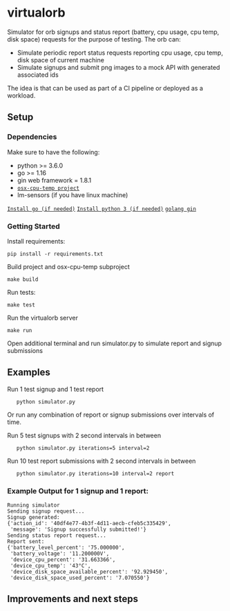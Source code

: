 # virtualorb

Simulator for orb signups and status report (battery, cpu usage, cpu temp, disk space) requests for the purpose of testing. 
The orb can: 
- Simulate periodic report status requests reporting cpu usage, cpu temp, disk space of current machine 
- Simulate signups and submit png images to a mock API with generated associated ids

The idea is that can be used as part of a CI pipeline or deployed as a workload.

## Setup

### Dependencies
Make sure to have the following:
- python >= 3.6.0
- go >= 1.16
- gin web framework = 1.8.1
- [`osx-cpu-temp project`](https://github.com/lavoiesl/osx-cpu-temp)
- lm-sensors (if you have linux machine)

[`Install go (if needed)`](https://go.dev/doc/install)
[`Install python 3 (if needed)`](https://www.python.org/downloads/)
[`golang gin`](https://github.com/gin-gonic/gin#installation)

### Getting Started
Install requirements:
```
pip install -r requirements.txt
```


Build project and osx-cpu-temp subproject
```
make build
```
Run tests:
```
make test
```
Run the virtualorb server
```
make run
```
Open additional terminal and run simulator.py to simulate report and signup submissions

## Examples
Run 1 test signup and 1 test report
```
   python simulator.py 
```
Or run any combination of report or signup submissions over intervals of time. 

Run 5 test signups with 2 second intervals in between
```
   python simulator.py iterations=5 interval=2
```
Run 10 test report submissions with 2 second intervals in between
```
   python simulator.py iterations=10 interval=2 report
```

### Example Output for 1 signup and 1 report:
```
Running simulator
Sending signup request...
Signup generated:
{'action_id': '40df4e77-4b3f-4d11-aecb-cfeb5c335429',
 'message': 'Signup successfully submitted!'}
Sending status report request...
Report sent:
{'battery_level_percent': '75.000000',
 'battery_voltage': '11.200000V',
 'device_cpu_percent': '31.663366',
 'device_cpu_temp': '43°C',
 'device_disk_space_available_percent': '92.929450',
 'device_disk_space_used_percent': '7.070550'}
```

## Improvements and next steps